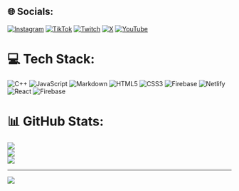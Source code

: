 
## 🌐 Socials:
[![Instagram](https://img.shields.io/badge/Instagram-%23E4405F.svg?logo=Instagram&logoColor=white)](https://instagram.com/leonard._.rien ) 
[![TikTok](https://img.shields.io/badge/TikTok-%23000000.svg?logo=TikTok&logoColor=white)](https://tiktok.com/@leonard_rien) 
[![Twitch](https://img.shields.io/badge/Twitch-%239146FF.svg?logo=Twitch&logoColor=white)](https://twitch.tv/leonard_rien) 
[![X](https://img.shields.io/badge/X-black.svg?logo=X&logoColor=white)](https://x.com/leonard_rien) 
[![YouTube](https://img.shields.io/badge/YouTube-%23FF0000.svg?logo=YouTube&logoColor=white)](https://youtube.com/@leonard_rien) 

# 💻 Tech Stack:
![C++](https://img.shields.io/badge/c++-%2300599C.svg?style=for-the-badge&logo=c%2B%2B&logoColor=white) ![JavaScript](https://img.shields.io/badge/javascript-%23323330.svg?style=for-the-badge&logo=javascript&logoColor=%23F7DF1E) ![Markdown](https://img.shields.io/badge/markdown-%23000000.svg?style=for-the-badge&logo=markdown&logoColor=white) ![HTML5](https://img.shields.io/badge/html5-%23E34F26.svg?style=for-the-badge&logo=html5&logoColor=white) ![CSS3](https://img.shields.io/badge/css3-%231572B6.svg?style=for-the-badge&logo=css3&logoColor=white) ![Firebase](https://img.shields.io/badge/firebase-%23039BE5.svg?style=for-the-badge&logo=firebase) ![Netlify](https://img.shields.io/badge/netlify-%23000000.svg?style=for-the-badge&logo=netlify&logoColor=#00C7B7) ![React](https://img.shields.io/badge/react-%2320232a.svg?style=for-the-badge&logo=react&logoColor=%2361DAFB) ![Firebase](https://img.shields.io/badge/Firebase-039BE5?style=for-the-badge&logo=Firebase&logoColor=white)
# 📊 GitHub Stats:
![](https://github-readme-stats.vercel.app/api?username=Leonard-rien&theme=dark&hide_border=false&include_all_commits=false&count_private=false)<br/>
![](https://github-readme-streak-stats.herokuapp.com/?user=Leonard-rien&theme=dark&hide_border=false)<br/>
![](https://github-readme-stats.vercel.app/api/top-langs/?username=Leonard-rien&theme=dark&hide_border=false&include_all_commits=false&count_private=false&layout=compact)

---
[![](https://visitcount.itsvg.in/api?id=Leonard-rien&icon=1&color=11)](https://visitcount.itsvg.in)

<!-- Proudly created with GPRM ( https://gprm.itsvg.in ) -->
